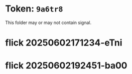 # Token: `9a6tr8`

This folder may or may not contain signal.
# flick 20250602171234-eTni
# flick 20250602192451-ba00
